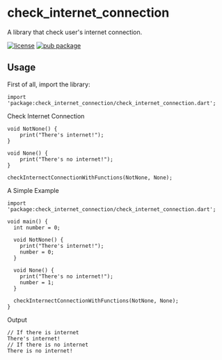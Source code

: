 # check_internet_connection

A library that check user's internet connection.

[![license](https://img.shields.io/github/license/Zeetheer/check_internet_connection)](https://opensource.org/license/bsd-3-clause/)
[![pub package](https://img.shields.io/pub/v/check_internet_connection)](https://pub.dev/packages/remove)

## Usage

First of all, import the library:

```
import 'package:check_internet_connection/check_internet_connection.dart';
```

Check Internet Connection

```
void NotNone() {
    print("There's internet!");
}

void None() {
    print("There's no internet!");
}

checkInternectConnectionWithFunctions(NotNone, None);
```

A Simple Example

```
import 'package:check_internet_connection/check_internet_connection.dart';

void main() {
  int number = 0;

  void NotNone() {
    print("There's internet!");
    number = 0;
  }

  void None() {
    print("There's no internet!");
    number = 1;
  }

  checkInternectConnectionWithFunctions(NotNone, None);
}
```

Output

```
// If there is internet
There's internet!
// If there is no internet
There is no internet!
```
